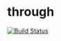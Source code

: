 # through

[![Build Status](https://travis-ci.org/intel-hpdd/through.svg?branch=master)](https://travis-ci.org/intel-hpdd/through)
